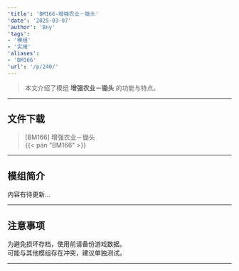 ```yaml
---
'title': 'BM166-增强农业－锄头'
'date': '2025-03-07'
'author': 'Bny'
'tags':
- '模组'
- '实用'
'aliases':
- 'BM166'
'url': '/p/240/'
---
```


> 本文介绍了模组 **增强农业－锄头** 的功能与特点。

---

## 文件下载

> [BM166] 增强农业－锄头  
{{< pan "BM166" >}}  

---

## 模组简介

>  
内容有待更新...  

---

## 注意事项

>  
为避免损坏存档，使用前请备份游戏数据。  
可能与其他模组存在冲突，建议单独测试。  

---

